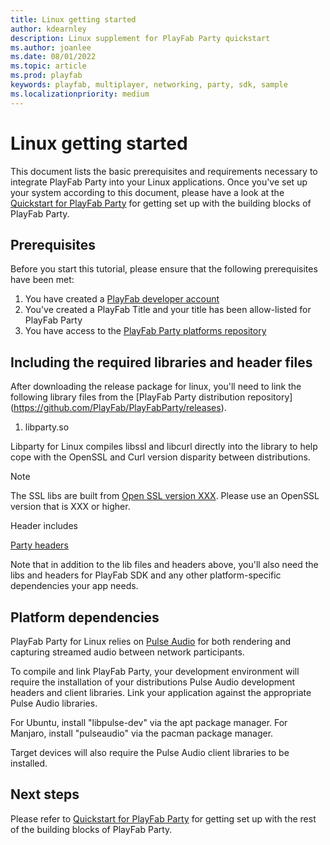```yaml
---
title: Linux getting started
author: kdearnley
description: Linux supplement for PlayFab Party quickstart
ms.author: joanlee
ms.date: 08/01/2022
ms.topic: article
ms.prod: playfab
keywords: playfab, multiplayer, networking, party, sdk, sample
ms.localizationpriority: medium
---
```


# Linux getting started

This document lists the basic prerequisites and requirements necessary to integrate PlayFab Party into your Linux applications. Once you've set up your system according to this document, please have a look at the [Quickstart for PlayFab Party](quickstart.md) for getting set up with the building blocks of PlayFab Party.

## Prerequisites
Before you start this tutorial, please ensure that the following prerequisites have been met:

1. You have created a [PlayFab developer account](https://developer.playfab.com/en-us/sign-up)
2. You've created a PlayFab Title and your title has been allow-listed for PlayFab Party
3. You have access to the [PlayFab Party platforms repository](https://github.com/PlayFab/PlayFabParty)
## Including the required libraries and header files

After downloading the release package for linux, you'll need to link the following library files from the [PlayFab Party distribution repository] (https://github.com/PlayFab/PlayFabParty/releases).

1. libparty.so

Libparty for Linux compiles libssl and libcurl directly into the library to help cope with the OpenSSL and Curl version disparity between distributions.  

> [!NOTE]
> The SSL libs are built from [Open SSL version XXX](https://github.com/openssl/openssl/tree/OpenSSL_1_1_1-stable). Please use an OpenSSL version that is XXX or higher.


Header includes

[Party headers](https://github.com/PlayFab/PlayFabParty/tree/master/include)

Note that in addition to the lib files and headers above, you'll also need the libs and headers for PlayFab SDK and any other platform-specific dependencies your app needs. 

## Platform dependencies

PlayFab Party for Linux relies on [Pulse Audio](https://www.freedesktop.org/wiki/Software/PulseAudio/) for both rendering and capturing streamed audio between network participants.

To compile and link PlayFab Party, your development environment will require the installation of your distributions Pulse Audio development headers and client libraries.  Link your application against the appropriate Pulse Audio libraries.

For Ubuntu, install "libpulse-dev" via the apt package manager.
For Manjaro, install "pulseaudio" via the pacman package manager.

Target devices will also require the Pulse Audio client libraries to be installed. 
## Next steps
Please refer to [Quickstart for PlayFab Party](quickstart.md) for getting set up with the rest of the building blocks of PlayFab Party.
